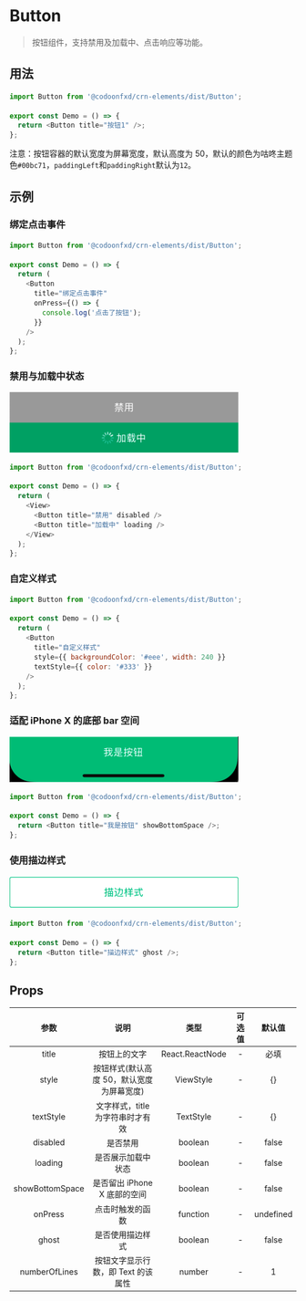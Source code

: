 # Button

> 按钮组件，支持禁用及加载中、点击响应等功能。

## 用法

```javascript
import Button from '@codoonfxd/crn-elements/dist/Button';

export const Demo = () => {
  return <Button title="按钮1" />;
};
```

注意：按钮容器的默认宽度为屏幕宽度，默认高度为 50，默认的颜色为咕咚主题色`#00bc71`，`paddingLeft`和`paddingRight`默认为`12`。

## 示例

### 绑定点击事件

```javascript
import Button from '@codoonfxd/crn-elements/dist/Button';

export const Demo = () => {
  return (
    <Button
      title="绑定点击事件"
      onPress={() => {
        console.log('点击了按钮');
      }}
    />
  );
};
```

### 禁用与加载中状态

![disabled&loading](../_images/elements/button/disabled&loading.png)

```javascript
import Button from '@codoonfxd/crn-elements/dist/Button';

export const Demo = () => {
  return (
    <View>
      <Button title="禁用" disabled />
      <Button title="加载中" loading />
    </View>
  );
};
```

### 自定义样式

```javascript
import Button from '@codoonfxd/crn-elements/dist/Button';

export const Demo = () => {
  return (
    <Button
      title="自定义样式"
      style={{ backgroundColor: '#eee', width: 240 }}
      textStyle={{ color: '#333' }}
    />
  );
};
```

### 适配 iPhone X 的底部 bar 空间

![fix-iphonex](../_images/elements/button/fix-iphonex.png)

```javascript
import Button from '@codoonfxd/crn-elements/dist/Button';

export const Demo = () => {
  return <Button title="我是按钮" showBottomSpace />;
};
```

### 使用描边样式

![ghost](../_images/elements/button/ghost.png)

```javascript
import Button from '@codoonfxd/crn-elements/dist/Button';

export const Demo = () => {
  return <Button title="描边样式" ghost />;
};
```

## Props

|      参数       |                   说明                    |      类型       | 可选值 |  默认值   |
| :-------------: | :---------------------------------------: | :-------------: | :----: | :-------: |
|      title      |               按钮上的文字                | React.ReactNode |   -    |   必填    |
|      style      | 按钮样式(默认高度 50，默认宽度为屏幕宽度) |    ViewStyle    |   -    |    {}     |
|    textStyle    |     文字样式，title 为字符串时才有效      |    TextStyle    |   -    |    {}     |
|    disabled     |                 是否禁用                  |     boolean     |   -    |   false   |
|     loading     |            是否展示加载中状态             |     boolean     |   -    |   false   |
| showBottomSpace |       是否留出 iPhone X 底部的空间        |     boolean     |   -    |   false   |
|     onPress     |             点击时触发的函数              |    function     |   -    | undefined |
|      ghost      |             是否使用描边样式              |     boolean     |   -    |   false   |
|  numberOfLines  |    按钮文字显示行数，即 Text 的该属性     |     number      |   -    |     1     |

